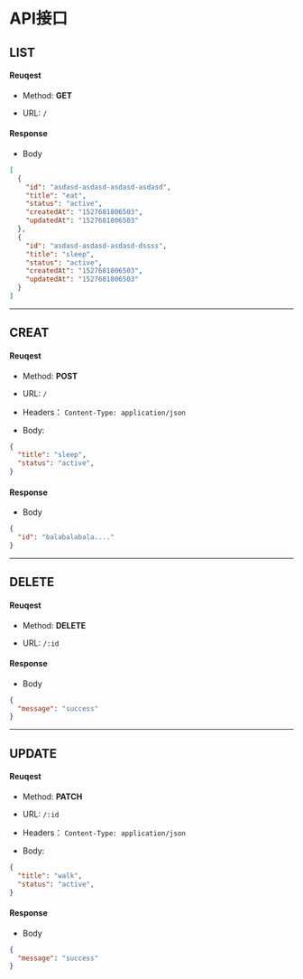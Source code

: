 # API接口

## LIST

#### Reuqest

- Method: **GET**

- URL: `/`

#### Response

- Body

```json
[
  {
    "id": "asdasd-asdasd-asdasd-asdasd",
    "title": "eat",
    "status": "active",
    "createdAt": "1527681806503",
    "updatedAt": "1527681806503"
  },
  {
    "id": "asdasd-asdasd-asdasd-dssss",
    "title": "sleep",
    "status": "active",
    "createdAt": "1527681806503",
    "updatedAt": "1527681806503"
  }
]
```

---

## CREAT

#### Reuqest

- Method: **POST**

- URL: `/`

- Headers： `Content-Type: application/json`

- Body:

```json
{
  "title": "sleep",
  "status": "active",
}
```

#### Response

- Body

```json
{
  "id": "balabalabala...."
}
```

---

## DELETE

#### Reuqest

- Method: **DELETE**

- URL: `/:id`

#### Response

- Body

```json
{
  "message": "success"
}
```

---

## UPDATE

#### Reuqest

- Method: **PATCH**

- URL: `/:id`

- Headers： `Content-Type: application/json`

- Body:

```json
{
  "title": "walk",
  "status": "active",
}
```

#### Response

- Body

```json
{
  "message": "success"
}
```
